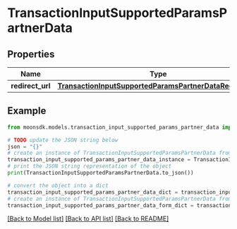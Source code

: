 # TransactionInputSupportedParamsPartnerData

## Properties

| Name              | Type                                                                                                                  | Description | Notes |
| ----------------- | --------------------------------------------------------------------------------------------------------------------- | ----------- | ----- |
| **redirect\_url** | [**TransactionInputSupportedParamsPartnerDataRedirectUrl**](TransactionInputSupportedParamsPartnerDataRedirectUrl.md) |             |       |

## Example

```python
from moonsdk.models.transaction_input_supported_params_partner_data import TransactionInputSupportedParamsPartnerData

# TODO update the JSON string below
json = "{}"
# create an instance of TransactionInputSupportedParamsPartnerData from a JSON string
transaction_input_supported_params_partner_data_instance = TransactionInputSupportedParamsPartnerData.from_json(json)
# print the JSON string representation of the object
print(TransactionInputSupportedParamsPartnerData.to_json())

# convert the object into a dict
transaction_input_supported_params_partner_data_dict = transaction_input_supported_params_partner_data_instance.to_dict()
# create an instance of TransactionInputSupportedParamsPartnerData from a dict
transaction_input_supported_params_partner_data_form_dict = transaction_input_supported_params_partner_data.from_dict(transaction_input_supported_params_partner_data_dict)
```

[\[Back to Model list\]](./#documentation-for-models) [\[Back to API list\]](./#documentation-for-api-endpoints) [\[Back to README\]](./)
